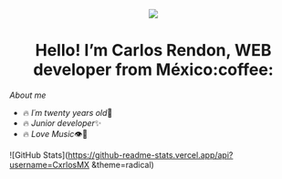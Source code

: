 
<p align="center">
  <img src="https://pasaporteymantacom.files.wordpress.com/2017/01/imagen.gif"/>
</p>
<h1 align="center" style:"arial">Hello! I’m Carlos Rendon, WEB developer from México:coffee:</h1>


_About me_

* :fire: _I´m twenty years old_:dizzy:
* :fire: _Junior developer_:sparkles:
* :fire: _Love Music_:eye::white_heart:

![GitHub Stats](https://github-readme-stats.vercel.app/api?username=CxrlosMX &theme=radical)

